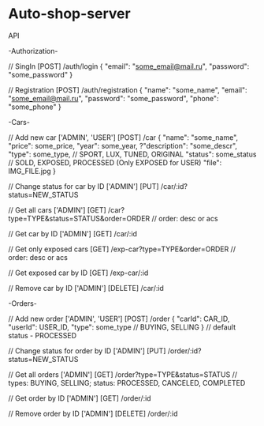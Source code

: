 # Auto-shop-server

API

-Authorization-

// SingIn
[POST]
/auth/login
{
"email": "some_email@mail.ru",
"password": "some_password"
}

// Registration
[POST]
/auth/registration
{
"name": "some_name",
"email": "some_email@mail.ru",
"password": "some_password",
"phone": "some_phone"
}

-Cars-

// Add new car
['ADMIN', 'USER']
[POST]
/car
{
"name": "some_name",
"price": some_price,
"year": some_year,
?"description": "some_descr",
"type": some_type, // SPORT, LUX, TUNED, ORIGINAL
"status": some_status // SOLD, EXPOSED, PROCESSED (Only EXPOSED for USER)
"file": IMG_FILE.jpg
}

// Change status for car by ID
['ADMIN']
[PUT]
/car/:id?status=NEW_STATUS

// Get all cars
['ADMIN']
[GET]
/car?type=TYPE&status=STATUS&order=ORDER // order: desc or acs

// Get car by ID
['ADMIN']
[GET]
/car/:id

// Get only exposed cars
[GET]
/exp-car?type=TYPE&order=ORDER // order: desc or acs

// Get exposed car by ID
[GET]
/exp-car/:id

// Remove car by ID
['ADMIN']
[DELETE]
/car/:id

-Orders-

// Add new order
['ADMIN', 'USER']
[POST]
/order
{
"carId": CAR_ID,
"userId": USER_ID,
"type": some_type // BUYING, SELLING
} // default status - PROCESSED

// Change status for order by ID
['ADMIN']
[PUT]
/order/:id?status=NEW_STATUS

// Get all orders
['ADMIN']
[GET]
/order?type=TYPE&status=STATUS // types: BUYING, SELLING; status: PROCESSED, CANCELED, COMPLETED

// Get order by ID
['ADMIN']
[GET]
/order/:id

// Remove order by ID
['ADMIN']
[DELETE]
/order/:id
